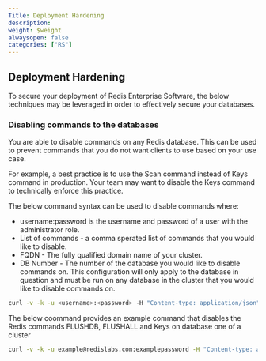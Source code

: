 ```yaml
---
Title: Deployment Hardening 
description:
weight: $weight
alwaysopen: false
categories: ["RS"]
---
```



## Deployment Hardening

To secure your deployment of Redis Enterprise Software, the below techniques may be leveraged in order to effectively secure your databases.

### Disabling commands to the databases

You are able to disable commands on any Redis database. This can be used to prevent commands that you do not want clients to use based on your use case. 

For example, a best practice is to use the Scan command instead of Keys command in production. Your team may want to disable the Keys command to technically enforce this practice. 

The below command syntax can be used to disable commands where:

- username:password is the username and password of a user with the administrator role.
- List of commands - a comma sperated list of commands that you would like to disable.
- FQDN - The fully qualified domain name of your cluster.
- DB Number - The number of the database you would like to disable commands on. This configuration will only apply to the database in question and must be run on any database in the cluster that you would like to disable commands on.

```bash
curl -v -k -u <username>:<password> -H "Content-type: application/json" -d '{ "disabled_commands": "<List of commands>" }' -X PUT https://<FQDN>:9443/v1/bdbs/<DB Number>
```

The below coommand provides an example command that disables the Redis commands FLUSHDB, FLUSHALL and Keys on database one of a cluster

```bash
curl -v -k -u example@redislabs.com:examplepassword -H "Content-type: application/json" -d '{ "disabled_commands": "FLUSHDB,FLUSHALL,KEYS" }' -X PUT https://example.redislabs.com:9443/v1/bdbs/1
```
